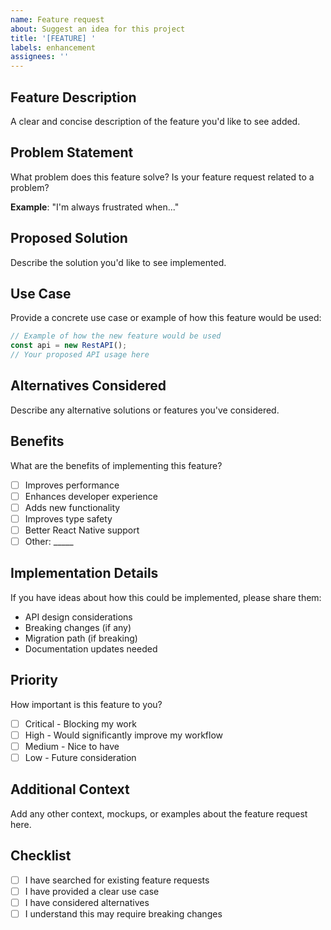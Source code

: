 ```yaml
---
name: Feature request
about: Suggest an idea for this project
title: '[FEATURE] '
labels: enhancement
assignees: ''
---
```


## Feature Description

A clear and concise description of the feature you'd like to see added.

## Problem Statement

What problem does this feature solve? Is your feature request related to a problem?

**Example**: "I'm always frustrated when..."

## Proposed Solution

Describe the solution you'd like to see implemented.

## Use Case

Provide a concrete use case or example of how this feature would be used:

```typescript
// Example of how the new feature would be used
const api = new RestAPI();
// Your proposed API usage here
```

## Alternatives Considered

Describe any alternative solutions or features you've considered.

## Benefits

What are the benefits of implementing this feature?

- [ ] Improves performance
- [ ] Enhances developer experience
- [ ] Adds new functionality
- [ ] Improves type safety
- [ ] Better React Native support
- [ ] Other: _____

## Implementation Details

If you have ideas about how this could be implemented, please share them:

- API design considerations
- Breaking changes (if any)
- Migration path (if breaking)
- Documentation updates needed

## Priority

How important is this feature to you?

- [ ] Critical - Blocking my work
- [ ] High - Would significantly improve my workflow
- [ ] Medium - Nice to have
- [ ] Low - Future consideration

## Additional Context

Add any other context, mockups, or examples about the feature request here.

## Checklist

- [ ] I have searched for existing feature requests
- [ ] I have provided a clear use case
- [ ] I have considered alternatives
- [ ] I understand this may require breaking changes
